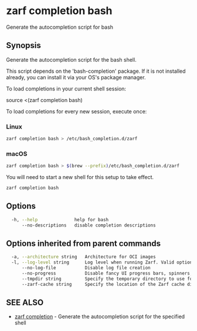 # zarf completion bash

Generate the autocompletion script for bash

## Synopsis

Generate the autocompletion script for the bash shell.

This script depends on the 'bash-completion' package.
If it is not installed already, you can install it via your OS's package manager.

To load completions in your current shell session:

 source <(zarf completion bash)

To load completions for every new session, execute once:

### Linux

``` bash
zarf completion bash > /etc/bash_completion.d/zarf
```

### macOS

``` bash
zarf completion bash > $(brew --prefix)/etc/bash_completion.d/zarf
```

You will need to start a new shell for this setup to take effect.

``` bash
zarf completion bash
```

## Options

``` bash
  -h, --help              help for bash
      --no-descriptions   disable completion descriptions
```

## Options inherited from parent commands

``` bash
  -a, --architecture string   Architecture for OCI images
  -l, --log-level string      Log level when running Zarf. Valid options are: warn, info, debug, trace (default "info")
      --no-log-file           Disable log file creation
      --no-progress           Disable fancy UI progress bars, spinners, logos, etc
      --tmpdir string         Specify the temporary directory to use for intermediate files
      --zarf-cache string     Specify the location of the Zarf cache directory (default "~/.zarf-cache")
```

## SEE ALSO

* [zarf completion](zarf_completion.md) - Generate the autocompletion script for the specified shell
